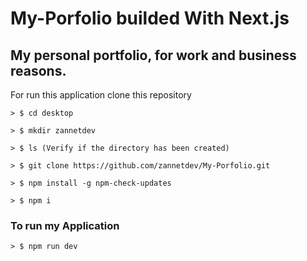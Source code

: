 # My-Porfolio builded With Next.js
## My personal portfolio, for work and business reasons.

For run this application clone this repository

    > $ cd desktop
    
    > $ mkdir zannetdev

    > $ ls (Verify if the directory has been created)

    > $ git clone https://github.com/zannetdev/My-Porfolio.git

    > $ npm install -g npm-check-updates
    
    > $ npm i

### To run my Application

    > $ npm run dev


